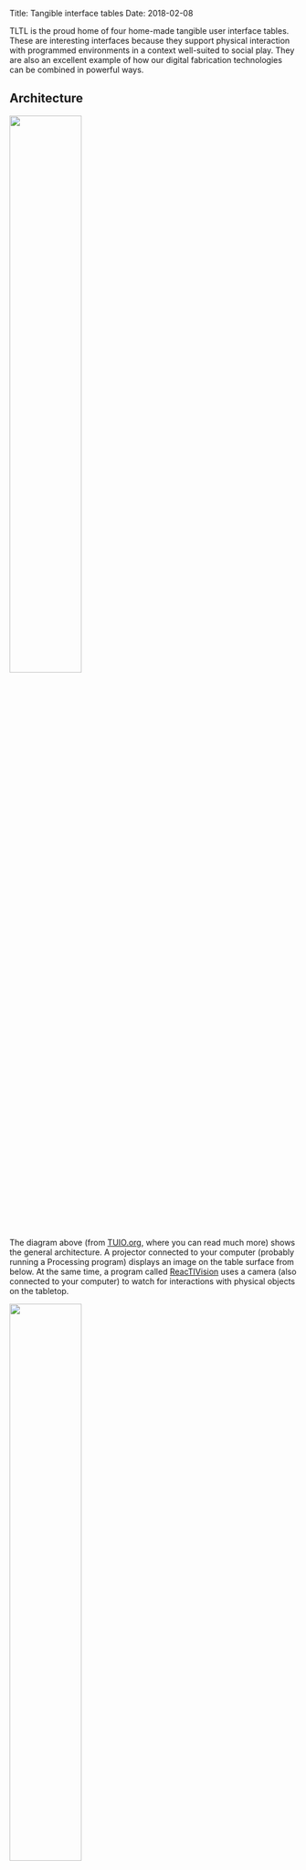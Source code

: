 Title: Tangible interface tables
Date: 2018-02-08

TLTL is the proud home of four home-made tangible user interface tables. These are interesting
interfaces because they support physical interaction with programmed environments in a 
context well-suited to social play. They are also an excellent example of how our digital fabrication technologies
can be combined in powerful ways.

## Architecture

<img src="https://www.tuio.org/images/diagram.png" style="width:50%;">

The diagram above (from [TUIO.org](https://tuio.org), where you can read much more) shows the general architecture. A projector 
connected to your computer (probably running a Processing program) displays an image on the table 
surface from below. At the same time, a program called [ReacTIVision](http://reactivision.sourceforge.net/) uses a camera (also connected to your computer) to 
watch for interactions with physical objects on the tabletop.

<img src="{filename}/images/fiducials.png" style="width:50%;">

[ReacTIVision](http://reactivision.sourceforge.net/) watches for specific patterns, called fiducials,
and broadcasts a stream 
of data about their positions and orientations. You can use a Processing library called 
[TUIO Processing](https://www.tuio.org/?software) to write a program which listens to the stream of 
information about the fiducials. Your program can react to these and update what it draws to the screen. If you attach
fiducials to the bottom of physical objects, your program can then respond to their positions on the table.

During testing, we found that the projected images sometimes interfered with recognizing the fiducials. Therefore, we 
decided to use an infrared camera (instead of visible light) to detect fiducials. We use arrays of infrared LEDs to
illuminate the underside of the table with infrared light.

## Step by step

- Install [ReacTIVision](http://reactivision.sourceforge.net/). While it is running, you should see a window like the one below. 
  Press `h` to see the configuration options.

  <img src="{filename}/images/chris_react.png" style="width:40%;">

- Print out the fiducial patterns ([PDF](http://reactivision.sourceforge.net/data/fiducials.pdf)) and hold them in view of your 
  webcam. You should see them identified in the reacTIVision window. 
- Install the [TUIO Processing](https://www.tuio.org/?software) library. Download and unzip the folder, and then put it in the `libraries` folder
  inside your processing home directory. 
- Write a Processing program which listens for TUIO events (To see examples, use the demo app that comes with the [TUIO Processing](https://www.tuio.org/?software) library, or see Chris's [hospitals](https://github.com/cproctor/hospitals/releases) game). 
  You should be able to control it using fiducials held up to your webcam. 
- Once your program is working on your computer, connect your computer to the TUI table. You will need to connect to the table's projector
  (VGA) and to the camera (USB). Check the TUI table's systems:
    - Is the projector on and displaying your screen? You can adjust the mirror position under the table to align the image.
    - Is the camera plugged in and sending an image to reacTIVision? 
    - Are the LED arrays turned on? If not, the camera's image will be very dark. 
- Now you need to calibrate reacTIVision so that the camera's coordinates match the display coordinates. You have two options: 
    - Use the built-in calibration (press `h` for controls; `c` to enter calibration mode, and arrow keys plus `awdx` to adjust the calibration grid)
    - Bertrand Schneider, who graduated from TLTL and now teaches at Harvard, wrote a handy [calibration plugin](https://github.com/schneibe/Reactivision-Calibration)
      you can add to your program, so you don't have to re-calibrate it every time you restart.
- If reacTIVision is not detecting fiducials well, try adjusting the gradient gate (`g`) and the camera options (`o`). If all else 
  fails, try larger fiducials.
